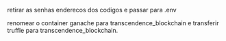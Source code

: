retirar as senhas enderecos dos codigos e passar para .env

renomear o container ganache para transcendence_blockchain e transferir truffle para transcendence_blockchain.


